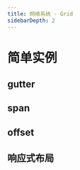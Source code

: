 ```yaml
---
title: 网络系统 - Grid 
sidebarDepth: 2 
---
```

# 简单实例 

<gird-gird-demo></gird-gird-demo>

gutter 
---

<gird-gird-gutter></gird-gird-gutter>

span
---

<gird-gird-span></gird-gird-span>

offset
---

<gird-gird-offset></gird-gird-offset>

响应式布局
---

<gird-gird-responsive></gird-gird-responsive>
